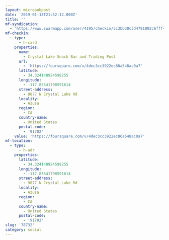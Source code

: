 ```yaml
---
layout: micropubpost
date: '2019-01-13T21:52:12.000Z'
title: ''
mf-syndication:
  - 'https://www.swarmapp.com/user/4195/checkin/5c3bb30c3d4791002c6fff47'
mf-checkin:
  - type:
      - h-card
    properties:
      name:
        - Crystal Lake Snack Bar and Trading Post
      url:
        - 'https://foursquare.com/v/4dec3cc3922ec86a548ac0a7'
      latitude:
        - 34.324148924598255
      longitude:
        - -117.83541798591614
      street-address:
        - 9877 N Crystal Lake Rd
      locality:
        - Azusa
      region:
        - CA
      country-name:
        - United States
      postal-code:
        - '91702'
    value: 'https://foursquare.com/v/4dec3cc3922ec86a548ac0a7'
mf-location:
  - type:
      - h-adr
    properties:
      latitude:
        - 34.324148924598255
      longitude:
        - -117.83541798591614
      street-address:
        - 9877 N Crystal Lake Rd
      locality:
        - Azusa
      region:
        - CA
      country-name:
        - United States
      postal-code:
        - '91702'
slug: '78732'
category: social
---
```

